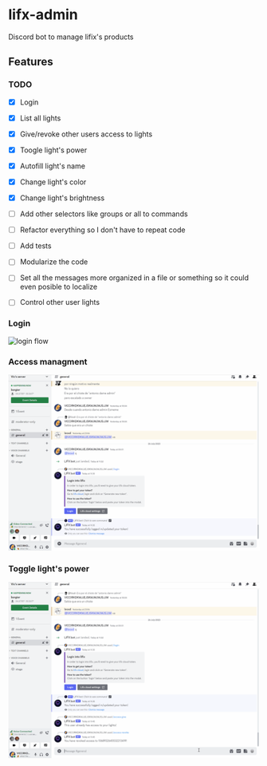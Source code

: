 # lifx-admin
Discord bot to manage lifix's products

## Features

### TODO
- [x] Login
- [x] List all lights
- [x] Give/revoke other users access to lights
- [x] Toogle light's power
- [x] Autofill light's name
- [x] Change light's color	
- [x] Change light's brightness
- [ ] Add other selectors like groups or all to commands
- [ ] Refactor everything so I don't have to repeat code
- [ ] Add tests
- [ ] Modularize the code
- [ ] Set all the messages more organized in a file or something so it could even posible to localize 
- [ ] Control other user lights


### Login 
![login flow](assets/login%20lifxbot.gif)

### Access managment
![Giving and revoking access to lights](assets/access%20managment%20lifxbot.gif)

### Toggle light's power
![Toggle light's power](assets/toogle%20light%20lifxbot.gif)